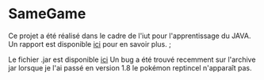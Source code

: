 # SameGame
Ce projet a été réalisé dans le cadre de l'iut pour l'apprentissage du JAVA.
Un rapport est disponible [ici](https://github.com/nicolasAinouz/SameGame/blob/main/public-samegame-main/Projet/PROJET_TUTEURES_APL2.pdf) pour en savoir plus.
;

Le fichier .jar est disponible [ici](https://github.com/nicolasAinouz/SameGame/blob/main/SameGame1.8.jar?raw=true)
Un bug a été trouvé recemment sur l'archive jar lorsque je l'ai passé en version 1.8 le pokémon reptincel n'apparaît pas.
